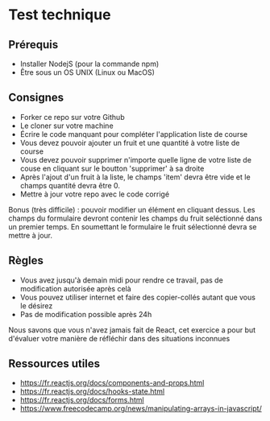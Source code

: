 # Test technique
## Prérequis
- Installer NodejS (pour la commande npm)
- Être sous un OS UNIX (Linux ou MacOS)
## Consignes

- Forker ce repo sur votre Github
- Le cloner sur votre machine
- Écrire le code manquant pour compléter l'application liste de course
- Vous devez pouvoir ajouter un fruit et une quantité à votre liste de course
- Vous devez pouvoir supprimer n'importe quelle ligne de votre liste de couse en cliquant sur le boutton 'supprimer' à sa droite
- Après l'ajout d'un fruit à la liste, le champs 'item' devra être vide et le champs quantité devra être 0.
- Mettre à jour votre repo avec le code corrigé

Bonus (très difficile) : pouvoir modifier un élément en cliquant dessus. Les champs du formulaire devront contenir les champs du fruit seléctionné dans un premier temps. En soumettant le formulaire le fruit sélectionné devra se mettre à jour.

## Règles
- Vous avez jusqu'à demain midi pour rendre ce travail, pas de modification autorisée après celà
- Vous pouvez utiliser internet et faire des copier-collés autant que vous le désirez
- Pas de modification possible après 24h

Nous savons que vous n'avez jamais fait de React, cet exercice a pour but d'évaluer votre manière de réfléchir dans des situations inconnues

## Ressources utiles

- https://fr.reactjs.org/docs/components-and-props.html
- https://fr.reactjs.org/docs/hooks-state.html
- https://fr.reactjs.org/docs/forms.html
- https://www.freecodecamp.org/news/manipulating-arrays-in-javascript/